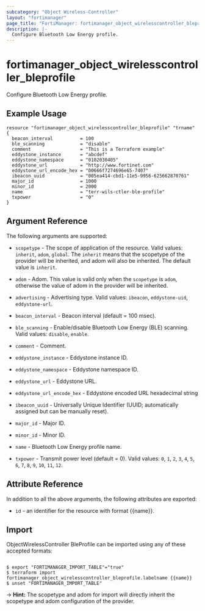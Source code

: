 ```yaml
---
subcategory: "Object Wireless-Controller"
layout: "fortimanager"
page_title: "FortiManager: fortimanager_object_wirelesscontroller_bleprofile"
description: |-
  Configure Bluetooth Low Energy profile.
---
```


# fortimanager_object_wirelesscontroller_bleprofile
Configure Bluetooth Low Energy profile.

## Example Usage

```hcl
resource "fortimanager_object_wirelesscontroller_bleprofile" "trname" {
  beacon_interval          = 100
  ble_scanning             = "disable"
  comment                  = "This is a Terraform example"
  eddystone_instance       = "abcdef"
  eddystone_namespace      = "0102030405"
  eddystone_url            = "http://www.fortinet.com"
  eddystone_url_encode_hex = "00666f7274696e65-7407"
  ibeacon_uuid             = "005ea414-cbd1-11e5-9956-625662870761"
  major_id                 = 1000
  minor_id                 = 2000
  name                     = "terr-wils-ctler-ble-profile"
  txpower                  = "0"
}
```

## Argument Reference


The following arguments are supported:

* `scopetype` - The scope of application of the resource. Valid values: `inherit`, `adom`, `global`. The `inherit` means that the scopetype of the provider will be inherited, and adom will also be inherited. The default value is `inherit`.
* `adom` - Adom. This value is valid only when the `scopetype` is `adom`, otherwise the value of adom in the provider will be inherited.

* `advertising` - Advertising type. Valid values: `ibeacon`, `eddystone-uid`, `eddystone-url`.

* `beacon_interval` - Beacon interval (default = 100 msec).
* `ble_scanning` - Enable/disable Bluetooth Low Energy (BLE) scanning. Valid values: `disable`, `enable`.

* `comment` - Comment.
* `eddystone_instance` - Eddystone instance ID.
* `eddystone_namespace` - Eddystone namespace ID.
* `eddystone_url` - Eddystone URL.
* `eddystone_url_encode_hex` - Eddystone encoded URL hexadecimal string
* `ibeacon_uuid` - Universally Unique Identifier (UUID; automatically assigned but can be manually reset).
* `major_id` - Major ID.
* `minor_id` - Minor ID.
* `name` - Bluetooth Low Energy profile name.
* `txpower` - Transmit power level (default = 0). Valid values: `0`, `1`, `2`, `3`, `4`, `5`, `6`, `7`, `8`, `9`, `10`, `11`, `12`.



## Attribute Reference

In addition to all the above arguments, the following attributes are exported:
* `id` - an identifier for the resource with format {{name}}.

## Import

ObjectWirelessController BleProfile can be imported using any of these accepted formats:
```

$ export "FORTIMANAGER_IMPORT_TABLE"="true"
$ terraform import fortimanager_object_wirelesscontroller_bleprofile.labelname {{name}}
$ unset "FORTIMANAGER_IMPORT_TABLE"
```
-> **Hint:** The scopetype and adom for import will directly inherit the scopetype and adom configuration of the provider.
